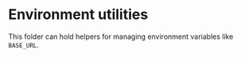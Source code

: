 # Environment utilities

This folder can hold helpers for managing environment variables like `BASE_URL`.
